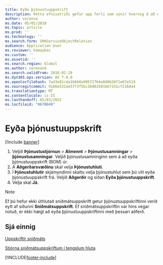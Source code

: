 ```yaml
---
title: Eyða þjónustuuppskrift
description: Þetta efnisatriði gefur upp ferli sem sýnir hvernig á að eyða þjónustuuppskrift.
author: sorenva
ms.date: 05/01/2018
ms.topic: article
ms.prod: ''
ms.technology: ''
ms.search.form: SMAServiceObjectRelation
audience: Application User
ms.reviewer: kamaybac
ms.custom: ''
ms.assetid: ''
ms.search.region: Global
ms.author: sorenand
ms.search.validFrom: 2016-02-28
ms.dyn365.ops.version: AX 7.0.0
ms.openlocfilehash: 7ad3e81c4a1b6b8a995f2764a0d0626f1e67e519
ms.sourcegitcommit: 9166e531ae5773f5bc3bd02501b67331cf216da4
ms.translationtype: MT
ms.contentlocale: is-IS
ms.lasthandoff: 05/03/2022
ms.locfileid: "8670049"
---
```

# <a name="delete-a-service-bom"></a>Eyða þjónustuuppskrift

[!include [banner](../includes/banner.md)]

1. Veljið **Þjónustustjórnun** \> **Almennt** \> **Þjónustusamningar** \> **þjónustusamningar**. Veljið þjónustusamninginn sem á að eyða þjónustuuppskrift (BOM) úr.
1. Á **Aðgerðarsvæðinu** skal velja **Þjónustuhluti**.
1. Í **Þjónustuhlutir** skjámyndinni skaltu velja þjónustuhlut sem þú vilt eyða þjónustuuppskrift frá. Veljið **Aðgerðir** og síðan **Eyða þjónustuuppskrift**.
1. Velja skal **Já**.


> [!NOTE]
> Ef þú hefur ekki úthlutað sniðmátsuppskrift getur þjónustuuppskriftinni verið eytt af síðunni **Sniðmátsuppskrift**. Ef sniðmátsuppskriftin var hins vegar notuð, er ekki hægt að eyða þjónustuuppskriftinni með þessari aðferð.



## <a name="see-also"></a>Sjá einnig

[Uppskriftir sniðmáts](template-boms.md)

[Stjórna sniðmátsuppskriftum í tengslum hluta](manage-template-boms-on-object-relations.md)

  




[!INCLUDE[footer-include](../../includes/footer-banner.md)]